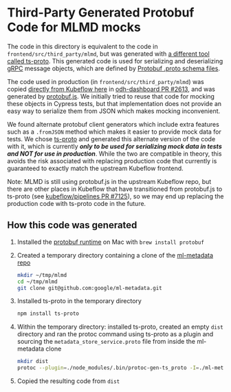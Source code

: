 # Third-Party Generated Protobuf Code for MLMD mocks

The code in this directory is equivalent to the code in `frontend/src/third_party/mlmd`, but was generated with [a different tool called ts-proto](https://www.npmjs.com/package/ts-proto). This generated code is used for serializing and deserializing [gRPC](https://grpc.io) message objects, which are defined by [Protobuf .proto schema files](https://protobuf.dev/programming-guides/proto2/).

The code used in production (in `frontend/src/third_party/mlmd`) was copied [directly from Kubeflow here](https://github.com/kubeflow/pipelines/blob/master/frontend/src/third_party/mlmd/index.ts) in [odh-dashboard PR #2613](https://github.com/opendatahub-io/odh-dashboard/pull/2613), and was generated by [protobuf.js](https://github.com/protobufjs/protobuf.js). We initially tried to reuse that code for mocking these objects in Cypress tests, but that implementation does not provide an easy way to serialize them from JSON which makes mocking inconvenient.

We found alternate protobuf client generators which include extra features such as a `.fromJSON` method which makes it easier to provide mock data for tests. We chose [ts-proto](<(https://www.npmjs.com/package/ts-proto)>) and generated this alternate version of the code with it, which is currently **_only to be used for serializing mock data in tests and NOT for use in production_**. While the two are compatible in theory, this avoids the risk associated with replacing production code that currently is guaranteed to exactly match the upstream Kubeflow frontend.

Note: MLMD is still using protobuf.js in the upstream Kubeflow repo, but there are other places in Kubeflow that have transitioned from protobuf.js to ts-proto (see [kubeflow/pipelines PR #7125](https://github.com/kubeflow/pipelines/pull/7125)), so we may end up replacing the production code with ts-proto code in the future.

## How this code was generated

1. Installed the [protobuf runtime](https://github.com/protocolbuffers/protobuf) on Mac with `brew install protobuf`

2. Created a temporary directory containing a clone of the [ml-metadata repo](https://github.com/google/ml-metadata)
   ```sh
   mkdir ~/tmp/mlmd
   cd ~/tmp/mlmd
   git clone git@github.com:google/ml-metadata.git
   ```
3. Installed ts-proto in the temporary directory

   ```sh
   npm install ts-proto
   ```

4. Within the temporary directory: installed ts-proto, created an empty `dist` directory and ran the protoc command using ts-proto as a plugin and sourcing the `metadata_store_service.proto` file from inside the ml-metadata clone

   ```sh
   mkdir dist
   protoc --plugin=./node_modules/.bin/protoc-gen-ts_proto -I=./ml-metadata --ts_proto_out=./dist ./ml-metadata/ml_metadata/proto/metadata_store_service.proto
   ```

5. Copied the resulting code from `dist`
